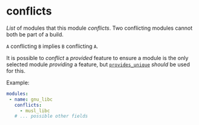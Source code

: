 # conflicts

_List_ of modules that this module _conflicts_.
Two conflicting modules cannot both be part of a build.

`A` conflicting `B` implies `B` conflicting `A`.

It is possible to _conflict_ a _provided_ feature to ensure a module is the
only selected module _providing_ a feature, but
[`provides_unique`](./provides_unique.md) *should* be used for this.

Example:

```yaml
modules:
 - name: gnu_libc
   conflicts:
     - musl_libc
   # ... possible other fields
```
